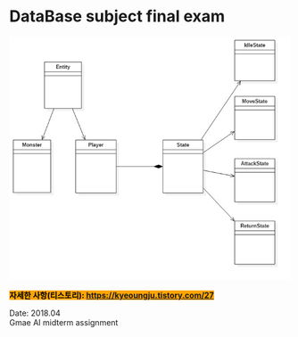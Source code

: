 # DataBase subject final exam


 <img src="https://github.com/kj1241/Other-Etc/blob/main/AI/FSM/(UML)Ai_procet1.jpg?raw=true"> 
  
 <mark style="background-color:orange">**자세한 사항(티스토리): https://kyeoungju.tistory.com/27**  </mark> 


Date: 2018.04  
Gmae AI midterm assignment  

